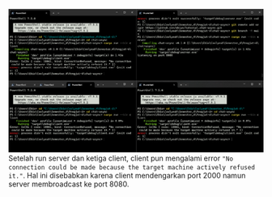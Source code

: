 ![Running one server and three clients](image.png)
Setelah run server dan ketiga client, client pun mengalami error ```"No connection could be made because the target machine actively refused it."```. Hal ini disebabkan karena client mendengarkan port 2000 namun server membroadcast ke port 8080.